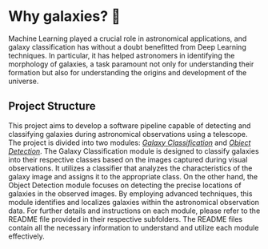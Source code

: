# Why galaxies? :milky_way:

Machine Learning played a crucial role in astronomical applications, and galaxy classification has without a doubt benefitted from Deep Learning techniques. In particular, it has helped astronomers in identifying the morphology of galaxies, a task paramount not only for understanding their formation but also for understanding the origins and development of the universe. 


## Project Structure

This project aims to develop a software pipeline capable of detecting and classifying galaxies during astronomical observations using a telescope. The project is divided into two modules: [*Galaxy Classification*](./GalaxyClassification) and [*Object Detection*](./ObjectDetection).
The Galaxy Classification module is designed to classify galaxies into their respective classes based on the images captured during visual observations. It utilizes a classifier that analyzes the characteristics of the galaxy image and assigns it to the appropriate class.
On the other hand, the Object Detection module focuses on detecting the precise locations of galaxies in the observed images. By employing advanced techniques, this module identifies and localizes galaxies within the astronomical observation data.
For further details and instructions on each module, please refer to the README file provided in their respective subfolders. The README files contain all the necessary information to understand and utilize each module effectively.

